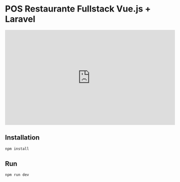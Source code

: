 <h1> POS Restaurante Fullstack Vue.js + Laravel </h1>

<iframe width="560" height="315" src="https://www.youtube.com/embed/-Ynn1dW9Hx0" frameborder="0" allow="accelerometer; autoplay; encrypted-media; gyroscope; picture-in-picture" allowfullscreen></iframe>

## Installation

```bash
npm install 
```

## Run

```bash
npm run dev 
```
